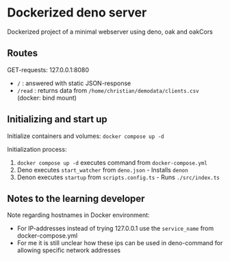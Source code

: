 # Dockerized deno server

Dockerized project of a minimal webserver using deno, oak and oakCors

## Routes
GET-requests: 127.0.0.1:8080

- `/` : answered with static JSON-response
- `/read` : returns data from `/home/christian/demodata/clients.csv` (docker: bind mount)

## Initializing and start up
Initialize containers and volumes: `docker compose up -d`

Initialization process:
1. `docker compose up -d` executes command from `docker-compose.yml`
  1. Deno executes `start_watcher` from `deno.json`
    - Installs `denon`
  2. Denon executes `startup` from `scripts.config.ts`
    - Runs `./src/index.ts`


## Notes to the learning developer
Note regarding hostnames in Docker environment:

- For IP-addresses instead of trying 127.0.0.1 use the `service_name` from docker-compose.yml
- For me it is still unclear how these ips can be used in deno-command for allowing specific network addresses